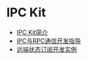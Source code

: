 # IPC Kit

- [IPC Kit简介](../connectivity/ipc-rpc-overview.md)
- [IPC与RPC通信开发指导](../connectivity/ipc-rpc-development-guideline.md)
- [远端状态订阅开发实例](../connectivity/subscribe-remote-state.md)
